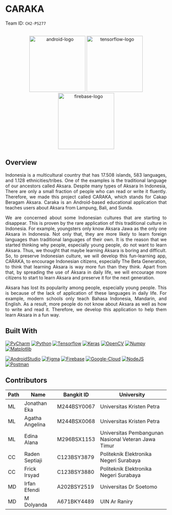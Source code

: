 <a name="readme-top"></a>

# CARAKA 
Team ID: ```CH2-PS277```

<br />
<div align="center">
<!--     <img src="https://cdn.jsdelivr.net/gh/devicons/devicon/icons/python/python-original.svg" width="100" height="100" alt="python-logo"/> --> 
  <img src="https://cdn.jsdelivr.net/gh/devicons/devicon/icons/android/android-plain.svg" width="175" height="175" alt="android-logo" />
  <img src="https://cdn.jsdelivr.net/gh/devicons/devicon/icons/tensorflow/tensorflow-original.svg" width="175" height="175" alt="tensorflow-logo"/>
  <img src="https://cdn.jsdelivr.net/gh/devicons/devicon/icons/googlecloud/googlecloud-original.svg" width="175" height="175" alt="firebase-logo"/>        
</div>

## Overview

<div align="justify">

Indonesia is a multicultural country that has 17.508 islands, 583 languages, and 1.128 ethnicities/tribes. One of the examples is the traditional language of our ancestors called Aksara. Despite many types of Aksara In Indonesia, There are only a small fraction of people who can read or write it fluently. Therefore, we made this project called CARAKA, which stands for Cakap Beragam Aksara. Caraka is an Android-based educational application that teaches users about Aksara from Lampung, Bali, and Sunda. 

We are concerned about some Indonesian cultures that are starting to disappear. This is proven by the rare application of this traditional culture in Indonesia. For example, youngsters only know Aksara Jawa as the only one Aksara in Indonesia. Not only that, they are more likely to learn foreign languages than traditional languages of their own. It is the reason that we started thinking why people, especially young people, do not want to learn Aksara. Thus, we thought that maybe learning Aksara is boring and difficult. So, to preserve Indonesian culture, we will develop this fun-learning app, CARAKA, to encourage Indonesian citizens, especially The Beta Generation, to think that learning Aksara is way more fun than they think. Apart from that, by spreading the use of Aksara in daily life, we will encourage more citizens to start to learn Aksara and preserve it for the next generation.

Aksara has lost its popularity among people, especially young people. This is because of the lack of application of these languages in daily life. For example, modern schools only teach Bahasa Indonesia, Mandarin, and English. As a result, more people do not know about Aksara as well as how to write and read it. Therefore, we develop this application to help them learn Aksara in a fun way.

</div>


## Built With

[![PyCharm][pycharm]][pycharm-url]
[![Python][python]][python-url]
[![Tensorflow][tensorflow]][tensorflow-url]
[![Keras][keras]][keras-url] 
[![OpenCV][opencv]][opencv-url]
[![Numpy][numpy]][numpy-url]
[![Matplotlib][matplotlib]][matplotlib-url]

[![AndroidStudio][android-studio]][android-studio-url]
[![Figma][figma]][figma-url]
[![Firebase][firebase]][firebase-url]
[![Google-Cloud][google-cloud]][google-cloud-url]
[![NodeJS][node-js]][node-js-url]
[![Postman][postman]][postman-url]

## Contributors
|Path  |Name |Bangkit ID |University |
|------|------|------------|-----------|
|ML    |Jonathan Eka |M244BSY0067 |Universitas Kristen Petra |
|ML    |Agatha Angelina |M244BSX0068 |Universitas Kristen Petra |
|ML    |Edina Alana |M296BSX1153 |Universitas Pembangunan Nasional Veteran Jawa Timur |
|CC    |Raden Septiaji |C123BSY3879 |Politeknik Elektronika Negeri Surabaya |
|CC    |Frick Irsyad |C123BSY3880 |Politeknik Elektronika Negeri Surabaya |
|MD    |Irfan Efendi |A202BSY2519 |Universitas Dr Soetomo |
|MD    |M Dolyanda |A671BKY4489 | UIN Ar Raniry |


[contributors-shield]: https://img.shields.io/github/contributors/baksara-id/machine-learning.svg?style=for-the-badge
[contributors-url]: https://github.com/caraka-id/machine-learning/graphs/contributors
[linkedin-url1]: https://linkedin.com/in/achmadnr9
[linkedin-url2]: https://linkedin.com/in/achmadnr9
[tensorflow]: https://img.shields.io/badge/TensorFlow-%23FF6F00.svg?style=for-the-badge&logo=TensorFlow&logoColor=white
[tensorflow-url]: https://tensorflow.org/
[python]: https://img.shields.io/badge/python-3670A0?style=for-the-badge&logo=python&logoColor=ffdd54
[python-url]: https://python.org/
[keras]: https://img.shields.io/badge/Keras-%23D00000.svg?style=for-the-badge&logo=Keras&logoColor=white
[keras-url]: https://keras.io/
[opencv]: https://img.shields.io/badge/opencv-%23white.svg?style=for-the-badge&logo=opencv&logoColor=white
[opencv-url]: https://opencv.org/
[numpy]: https://img.shields.io/badge/numpy-%23013243.svg?style=for-the-badge&logo=numpy&logoColor=white
[numpy-url]: https://numpy.org/
[matplotlib]: https://img.shields.io/badge/Matplotlib-%23dddfff.svg?style=for-the-badge&logo=Matplotlib&logoColor=black
[matplotlib-url]: https://matplotlib.org/
[android-studio]: https://img.shields.io/badge/Android%20Studio-3DDC84.svg?style=for-the-badge&logo=android-studio&logoColor=white
[android-studio-url]: https://developer.android.com/
[pycharm]: https://img.shields.io/badge/pycharm-143?style=for-the-badge&logo=pycharm&logoColor=black&color=black&labelColor=green
[pycharm-url]: https://www.jetbrains.com/pycharm/
[figma]: https://img.shields.io/badge/figma-%23F24E1E.svg?style=for-the-badge&logo=figma&logoColor=white
[figma-url]: https://figma.com/
[firebase]: https://img.shields.io/badge/firebase-%23039BE5.svg?style=for-the-badge&logo=firebase
[firebase-url]: https://firebase.google.com/
[google-cloud]: https://img.shields.io/badge/GoogleCloud-%234285F4.svg?style=for-the-badge&logo=google-cloud&logoColor=white
[google-cloud-url]: https://cloud.google.com/
[node-js]: https://img.shields.io/badge/node.js-6DA55F?style=for-the-badge&logo=node.js&logoColor=white
[node-js-url]: https://nodejs.org/
[postman]: https://img.shields.io/badge/Postman-FF6C37?style=for-the-badge&logo=postman&logoColor=white
[postman-url]: https://postman.com/
